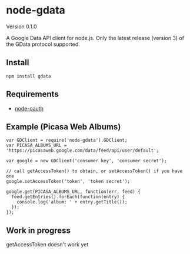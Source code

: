 node-gdata
==========

Version 0.1.0

A Google Data API client for node.js. Only the latest release (version 3)
of the GData protocol supported.

Install
-------

    npm install gdata

Requirements
------------

* [node-oauth](https://github.com/ciaranj/node-oauth)

Example (Picasa Web Albums)
---------------------------

    var GDClient = require('node-gdata').GDClient;
    var PICASA_ALBUMS_URL = 'https://picasaweb.google.com/data/feed/api/user/default';

    var google = new GDClient('consumer key', 'consumer secret');

    // call getAccessToken() to obtain, or setAccessToken() if you have one
    google.setAccessToken('token', 'token secret');

    google.get(PICASA_ALBUMS_URL, function(err, feed) {
      feed.getEntries().forEach(function(entry) {
        console.log('album: ' + entry.getTitle());
      });
    });


Work in progress
----------------

getAccessToken doesn't work yet